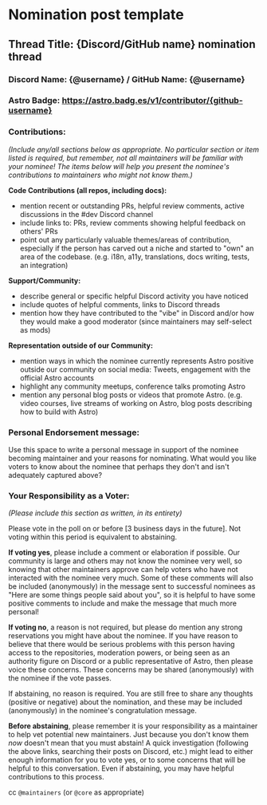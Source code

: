 # Nomination post template

## Thread Title: {Discord/GitHub name} nomination thread

### Discord Name: {@username} / GitHub Name: {@username}

### Astro Badge: https://astro.badg.es/v1/contributor/{github-username}

### Contributions:
*(Include any/all sections below as appropriate. No particular section or item listed is required, but remember, not all maintainers will be familiar with your nominee! The items below will help you present the nominee's contributions to maintainers who might not know them.)*

**Code Contributions (all repos, including docs):**
- mention recent or outstanding PRs, helpful review comments, active discussions in the #dev Discord channel
- include links to: PRs, review comments showing helpful feedback on others' PRs
- point out any particularly valuable themes/areas of contribution, especially if the person has carved out a niche and started to "own" an area of the codebase. (e.g. i18n, a11y, translations, docs writing, tests, an integration)

**Support/Community:**
- describe general or specific helpful Discord activity you have noticed
- include quotes of helpful comments, links to Discord threads
- mention how they have contributed to the "vibe" in Discord and/or how they would make a good moderator (since maintainers may self-select as mods)

**Representation outside of our Community:**
- mention ways in which the nominee currently represents Astro positive outside our community on social media: Tweets, engagement with the official Astro accounts
- highlight any community meetups, conference talks promoting Astro
- mention any personal blog posts or videos that promote Astro. (e.g. video courses, live streams of working on Astro, blog posts describing how to build with Astro)

### Personal Endorsement message:

Use this space to write a personal message in support of the nominee becoming maintainer and your reasons for nominating. What would you like voters to know about the nominee that perhaps they don't and isn't adequately captured above?

### Your Responsibility as a Voter:
*(Please include this section as written, in its entirety)*

Please vote in the poll on or before [3 business days in the future]. Not voting within this period is equivalent to abstaining.

**If voting yes**, please include a comment or elaboration if possible. Our community is large and others may not know the nominee very well, so knowing that other maintainers approve can help voters who have not interacted with the nominee very much. Some of these comments will also be included (anonymously) in the message sent to successful nominees as "Here are some things people said about you", so it is helpful to have some positive comments to include and make the message that much more personal!

**If voting no**, a reason is not required, but please do mention any strong reservations you might have about the nominee. If you have reason to believe that there would be serious problems with this person having access to the repositories, moderation powers, or being seen as an authority figure on Discord or a public representative of Astro, then please voice these concerns. These concerns may be shared (anonymously) with the nominee if the vote passes.

If abstaining, no reason is required. You are still free to share any thoughts (positive or negative) about the nomination, and these may be included (anonymously) in the nominee's congratulation message.

**Before abstaining**, please remember it is your responsibility as a maintainer to help vet potential new maintainers. Just because you don't know them *now* doesn't mean that you must abstain! A quick investigation (following the above links, searching their posts on Discord, etc.) might lead to either enough information for you to vote yes, or to some concerns that will be helpful to this conversation. Even if abstaining, you may have helpful contributions to this process.

cc `@maintainers` (or `@core` as appropriate)
